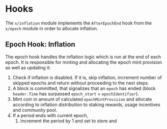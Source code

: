 <!--
order: 5
-->

# Hooks

The `x/inflation` module implements the `AfterEpochEnd`  hook from the
`x/epoch` module in order to allocate inflation.

## Epoch Hook: Inflation

The epoch hook handles the inflation logic which is run at the end of each
epoch. It is responsible for minting and allocating the epoch mint provision as
well as updating it:

1. Check if inflation is disabled. If it is, skip inflation, increment number
   of skipped epochs and return without proceeding to the next steps.
2. A block is committed, that signalizes that an `epoch` has ended (block
   `header.Time` has surpassed `epoch_start` + `epochIdentifier`).
3. Mint coin in amount of calculated `epochMintProvision` and allocate according to
   inflation distribution to staking rewards, usage incentives and community
   pool.
4. If a period ends with current epoch,
    1. increment the period by 1 and set to store and
